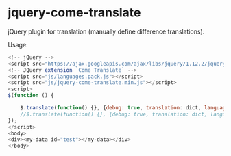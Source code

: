 # jquery-come-translate
jQuery plugin for translation (manually define difference translations).

Usage:
```javascript
<!-- jQuery -->
<script src="https://ajax.googleapis.com/ajax/libs/jquery/1.12.2/jquery.min.js"></script>
<!-- JQuery extension `Come Translate` -->
<script src="js/languages.pack.js"></script>
<script src="js/jquery-come-translate.min.js"></script>
<script>
$(function () {

    $.translate(function() {}, {debug: true, translation: dict, language: 'zhTW', attribute: 'my-data'});
    //$.translate(function() {}, {debug: true, translation: dict, language: $.language('enUS'), attribute: 'my-data'});
});
</script>
<body>
<div><my-data id="test"></my-data></div>
</body>
```
